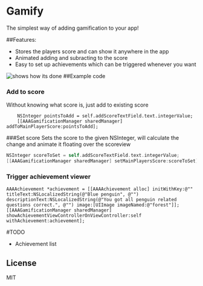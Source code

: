 Gamify
======

The simplest way of adding gamification to your app!

##Features:
- Stores the players score and can show it anywhere in the app
- Animated adding and subracting to the score
- Easy to set up achievements which can be triggered whenever you want


![shows how its done](https://github.com/haaakon/Gamify/blob/master/v0.0.2.gif?raw=true)
##Example code

### Add to score
Without knowing what score is, just add to existing score
```
    NSInteger pointsToAdd = self.addScoreTextField.text.integerValue;
    [[AAAGamificationManager sharedManager] addToMainPlayerScore:pointsToAdd];
```

###Set score
Sets the score to the given NSInteger, will calculate the change and animate it floating over the scoreview
```objective-c
NSInteger scoreToSet = self.addScoreTextField.text.integerValue;
[[AAAGamificationManager sharedManager] setMainPlayersScore:scoreToSet];
```

### Trigger achievement viewer
```
AAAAchievement *achievement = [[AAAAchievement alloc] initWithKey:@"" titleText:NSLocalizedString(@"Blue penguin", @"") descriptionText:NSLocalizedString(@"You got all penguin related questions correct.", @"") image:[UIImage imageNamed:@"forest"]];
[[AAAGamificationManager sharedManager] showAchievementViewControllerOnViewController:self withAchievement:achievement];

```
#TODO
- Achievement list


## License
MIT
